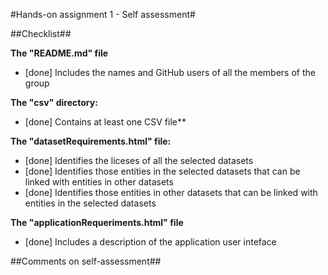 #Hands-on assignment 1 - Self assessment#

##Checklist##

**The "README.md" file**

- [done] Includes the names and GitHub users of all the members of the group

**The "csv" directory:**

- [done] Contains at least one CSV file**

**The "datasetRequirements.html" file:**

- [done] Identifies the liceses of all the selected datasets
- [done] Identifies those entities in the selected datasets that can be linked with entities in other datasets
- [done] Identifies those entities in other datasets that can be linked with entities in the selected datasets

**The "applicationRequeriments.html" file**

- [done] Includes a description of the application user inteface

##Comments on self-assessment##
